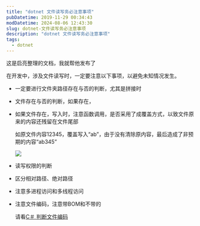 ```yaml
---
title: "dotnet 文件读写务必注意事项"
pubDatetime: 2019-11-29 00:34:43
modDatetime: 2024-08-06 12:43:30
slug: dotnet-文件读写务必注意事项
description: "dotnet 文件读写务必注意事项"
tags:
  - dotnet
---
```





这是启亮整理的文档，我就帮他发布了

<!--more-->


<!-- CreateTime:2019/11/29 8:34:43 -->

<!-- csdn -->

在开发中，涉及文件读写时，一定要注意以下事项，以避免未知情况发生。

- 一定要进行文件夹路径存在与否的判断，尤其是拼接时
- 文件存在与否的判断，如果存在，
- 如果文件存在，写入时，注意函数调用，是否采用了成覆盖方式，以致文件原来的内容还残留在文件尾部

   如原文件内容12345，覆盖写入“ab”，由于没有清除原内容，最后造成了非预期的内容“ab345”

   <!-- ![](images/img-dotnet 文件读写务必注意事项0.png) -->

   ![](images/img-lindexi%2F20191017112522907.png)

- 读写权限的判断
- 区分相对路径、绝对路径
- 注意多进程访问和多线程访问
- 注意文件编码，注意带BOM和不带的
   
   请看[C＃ 判断文件编码](https://blog.lindexi.com/post/C-%E5%88%A4%E6%96%AD%E6%96%87%E4%BB%B6%E7%BC%96%E7%A0%81.html )
 
